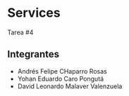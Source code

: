 # Services
Tarea #4
## Integrantes
* Andrés Felipe CHaparro Rosas
* Yohan Eduardo Caro Pongutá
* David Leonardo Malaver Valenzuela